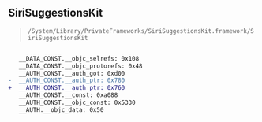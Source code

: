 ## SiriSuggestionsKit

> `/System/Library/PrivateFrameworks/SiriSuggestionsKit.framework/SiriSuggestionsKit`

```diff

   __DATA_CONST.__objc_selrefs: 0x108
   __DATA_CONST.__objc_protorefs: 0x48
   __AUTH_CONST.__auth_got: 0xd00
-  __AUTH_CONST.__auth_ptr: 0x780
+  __AUTH_CONST.__auth_ptr: 0x760
   __AUTH_CONST.__const: 0xa088
   __AUTH_CONST.__objc_const: 0x5330
   __AUTH.__objc_data: 0x50

```
